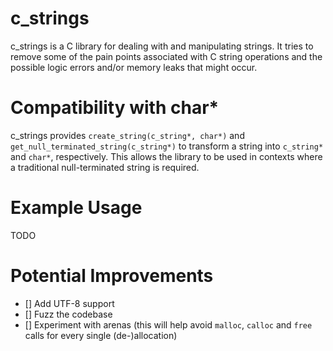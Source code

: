 # c_strings
c_strings is a C library for dealing with and manipulating strings. It tries to remove some of the pain points associated with C string operations and the possible logic errors and/or memory leaks that might occur.

# Compatibility with char*
c_strings provides `create_string(c_string*, char*)` and `get_null_terminated_string(c_string*)` to transform a string into `c_string*` and `char*`, respectively. This allows the library to be used in contexts where a traditional null-terminated string is required.

# Example Usage
TODO

# Potential Improvements

- [] Add UTF-8 support
- [] Fuzz the codebase
- [] Experiment with arenas (this will help avoid `malloc`, `calloc` and `free` calls for every single (de-)allocation)